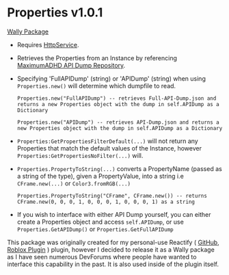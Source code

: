 # Properties v1.0.1
[Wally Package](https://wally.run/package/sigmaeg/properties)

- Requires [HttpService](https://create.roblox.com/docs/reference/engine/classes/HttpService).

- Retrieves the Properties from an Instance by referencing [MaximumADHD API Dump Repository](https://github.com/MaximumADHD/Roblox-Client-Tracker/tree/roblox).

- Specifying 'FullAPIDump' (string) or 'APIDump' (string) when using `Properties.new()` will determine which dumpfile to read.

  `Properties.new("FullAPIDump") -- retrieves Full-API-Dump.json and returns a new Properties object with the dump in self.APIDump as a Dictionary`

  `Properties.new("APIDump") -- retrieves API-Dump.json and returns a new Properties object with the dump in self.APIDump as a Dictionary`

- `Properties:GetPropertiesFilterDefault(...)` will not return any Properties that match the default values of the Instance, however `Properties:GetPropertiesNoFilter(...)` will.

- `Properties.PropertyToString(...)` converts a PropertyName (passed as a string of the type), given a PropertyValue, into a string i.e `CFrame.new(...)` or `Color3.fromRGB(...)`

  `Properties.PropertyToString("CFrame", CFrame.new()) -- returns CFrame.new(0, 0, 0, 1, 0, 0, 0, 1, 0, 0, 0, 1) as a string`

- If you wish to interface with either API Dump yourself, you can either create a Properties object and access `self.APIDump`, or use `Properties.GetAPIDump()` or `Properties.GetFullAPIDump`

This package was originally created for my personal-use Reactify ( [GitHub](https://github.com/SigmaEG/Reactify), [Roblox Plugin](https://create.roblox.com/store/asset/103884846776749/Reactify) ) plugin, however I decided to release it as a Wally package as I have seen numerous DevForums where people have wanted to interface this capability in the past. It is also used inside of the plugin itself.
